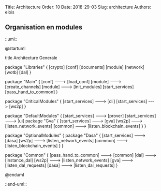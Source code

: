 Title: Architecture
Order: 10
Date: 2018-29-03
Slug: architecture
Authors: elois

## Organisation en modules

::uml::

@startuml

title Architecture Generale

package "Libraries" {
    [crypto]
    [conf]
    [documents]
    [module]
    [network]
    [wotb]
    [dal]
}

package "Main" {
    [conf] ---> [load_conf]
    [module] ---> [create_channels]
    [module] ---> [init_modules]
    [start_services]
    [pass_hand_to_common]
}

package "CriticalModules" {
  [start_services] ---> [cli]
  [start_services] ---> [ws2p]
}

package "DefaultModules" {
  [start_services] ---> [prover]
  [start_services] ---> [ui]
  package "Gva" {
        [start_services] ---> [gva]
        [ws2p] ---> [listen_network_events]
        [common] ---> [listen_blockchain_events]
    }
}

package "OptionalModules" {
    package "Dasa" {
        [start_services] ---> [dasa]
        [ws2p] ---> [listen_network_events]
        [common] ---> [listen_blockchain_events]
    }
}

package "Common" {
    [pass_hand_to_common] ---> [common]
    [dal] ---> [instance_dal]
    [ws2p] ---> [listen_network_events]
    [gva] ---> [listen_dal_requests]
    [dasa] ---> [listen_dal_requests]
}

@enduml

::end-uml::